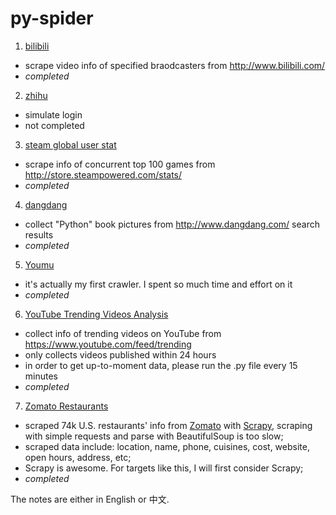 # py-spider

1. [bilibili](./p1_bilibili)
  - scrape video info of specified braodcasters from http://www.bilibili.com/
  - *completed*
2. [zhihu](./p2_zhihu)
  - simulate login
  - not completed
3. [steam global user stat](./p3_steam-global-user-stat)
  - scrape info of concurrent top 100 games from http://store.steampowered.com/stats/
  - *completed*
4. [dangdang](./p4_dangdang)
  - collect "Python" book pictures from http://www.dangdang.com/ search results
  - *completed*
5. [Youmu](./p5_Youmu)
  - it's actually my first crawler. I spent so much time and effort on it
  - *completed*
6. [YouTube Trending Videos Analysis](./p6_YouTube-Trending-Videos-Analysis)
  - collect info of trending videos on YouTube from https://www.youtube.com/feed/trending
  - only collects videos published within 24 hours
  - in order to get up-to-moment data, please run the .py file every 15 minutes
  - *completed*
7. [Zomato Restaurants](./p7_Zomato)
  - scraped 74k U.S. restaurants' info from [Zomato](https://www.zomato.com/) with [Scrapy](https://scrapy.org/), scraping with simple requests and parse with BeautifulSoup is too slow;
  - scraped data include: location, name, phone, cuisines, cost, website, open hours, address, etc;
  - Scrapy is awesome. For targets like this, I will first consider Scrapy;
  - *completed*

The notes are either in English or 中文.
